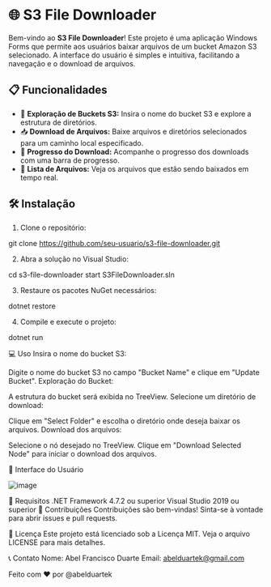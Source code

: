 # 🌐 S3 File Downloader

Bem-vindo ao **S3 File Downloader**! Este projeto é uma aplicação Windows Forms que permite aos usuários baixar arquivos de um bucket Amazon S3 selecionado. A interface do usuário é simples e intuitiva, facilitando a navegação e o download de arquivos.

## 📋 Funcionalidades

- 📂 **Exploração de Buckets S3:** Insira o nome do bucket S3 e explore a estrutura de diretórios.
- 📥 **Download de Arquivos:** Baixe arquivos e diretórios selecionados para um caminho local especificado.
- 🚀 **Progresso do Download:** Acompanhe o progresso dos downloads com uma barra de progresso.
- 📑 **Lista de Arquivos:** Veja os arquivos que estão sendo baixados em tempo real.

## 🛠️ Instalação

1. Clone o repositório:

git clone https://github.com/seu-usuario/s3-file-downloader.git

2. Abra a solução no Visual Studio:
   
cd s3-file-downloader
start S3FileDownloader.sln

3. Restaure os pacotes NuGet necessários:
   
dotnet restore

4. Compile e execute o projeto:

dotnet run

💻 Uso
Insira o nome do bucket S3:

Digite o nome do bucket S3 no campo "Bucket Name" e clique em "Update Bucket".
Exploração do Bucket:

A estrutura do bucket será exibida no TreeView.
Selecione um diretório de download:

Clique em "Select Folder" e escolha o diretório onde deseja baixar os arquivos.
Download dos arquivos:

Selecione o nó desejado no TreeView.
Clique em "Download Selected Node" para iniciar o download dos arquivos.

🎨 Interface do Usuário

![image](https://github.com/abelduartek/S3DownloadManager/assets/50053954/f243a885-2312-48e2-b2d4-6ec32e812594)


🚧 Requisitos
.NET Framework 4.7.2 ou superior
Visual Studio 2019 ou superior
🤝 Contribuições
Contribuições são bem-vindas! Sinta-se à vontade para abrir issues e pull requests.

📜 Licença
Este projeto está licenciado sob a Licença MIT. Veja o arquivo LICENSE para mais detalhes.

📞 Contato
Nome: Abel Francisco Duarte
Email: abelduartek@gmail.com

Feito com ❤️ por @abelduartek

